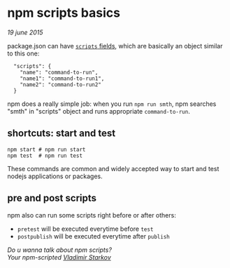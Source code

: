 # npm scripts basics

_19 june 2015_

package.json can have [`scripts` fields](scripts), which are basically an object similar to this one:

      "scripts": {
        "name": "command-to-run",
        "name1": "command-to-run1",
        "name2": "command-to-run2"
      }

npm does a really simple job: when you run `npm run smth`, npm searches "smth" in "scripts" object and runs appropriate `command-to-run`.

## shortcuts: start and test

    npm start # npm run start
    npm test  # npm run test

These commands are common and widely accepted way to start and test nodejs applications or packages.

## pre and post scripts

npm also can run some scripts right before or after others:
* `pretest` will be executed everytime before `test`
* `postpublish` will be executed everytime after `publish`

[scripts]: https://docs.npmjs.com/misc/scripts

_Do u wanna talk about npm scripts?  
Your npm-scripted [Vladimir Starkov](https://iamstarkov.com)_
